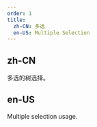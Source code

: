 ```yaml
---
order: 1
title:
  zh-CN: 多选
  en-US: Multiple Selection
---
```


## zh-CN

多选的树选择。

## en-US

Multiple selection usage.
